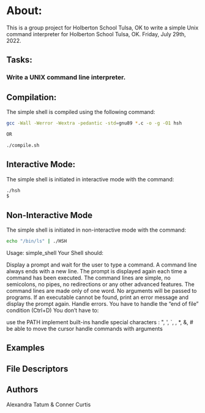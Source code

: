 # About:
This is a group project for Holberton School Tulsa, OK to write a simple Unix command interpreter for Holberton School Tulsa, OK. Friday, July 29th, 2022.

## Tasks:
### Write a UNIX command line interpreter.

## Compilation:
The simple shell is compiled using the following command:
```sh
gcc -Wall -Werror -Wextra -pedantic -std=gnu89 *.c -o -g -O1 hsh

OR

./compile.sh
```
## Interactive Mode:
The simple shell is initiated in interactive mode with the command:
```sh
./hsh
$
```
## Non-Interactive Mode
The simple shell is initiated in non-interactive mode with the command:
```sh
echo "/bin/ls" | ./HSH
```

Usage: simple_shell
Your Shell should:

Display a prompt and wait for the user to type a command. A command line always ends with a new line.
The prompt is displayed again each time a command has been executed.
The command lines are simple, no semicolons, no pipes, no redirections or any other advanced features.
The command lines are made only of one word. No arguments will be passed to programs.
If an executable cannot be found, print an error message and display the prompt again.
Handle errors.
You have to handle the “end of file” condition (Ctrl+D)
You don’t have to:

use the PATH
implement built-ins
handle special characters : ", ', `, \, *, &, #
be able to move the cursor
handle commands with arguments

## Examples

## File Descriptors

## Authors
Alexandra Tatum & Conner Curtis
